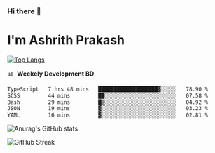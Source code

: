 ### Hi there 👋
# I'm Ashrith Prakash

[![Top Langs](https://github-readme-stats.vercel.app/api/top-langs/?username=xxcheckmatexx&count_private=true&include_all_commits=true&show_icons=true&line_height=20&title_color=FFFFFF&icon_color=FFFFFF&text_color=FFFFFF&bg_color=0D1117&langs_count=8)](https://github.com/anuraghazra/github-readme-stats)

📊 &nbsp;**Weekely Development BD**

<!--START_SECTION:waka-->

```txt
TypeScript   7 hrs 48 mins   ███████████████████▓░░░░░   78.90 %
SCSS         44 mins         ██░░░░░░░░░░░░░░░░░░░░░░░   07.58 %
Bash         29 mins         █▒░░░░░░░░░░░░░░░░░░░░░░░   04.92 %
JSON         19 mins         ▓░░░░░░░░░░░░░░░░░░░░░░░░   03.23 %
YAML         16 mins         ▓░░░░░░░░░░░░░░░░░░░░░░░░   02.81 %
```

<!--END_SECTION:waka-->

![Anurag's GitHub stats](https://github-readme-stats.vercel.app/api?username=xxcheckmatexx&count_private=true&show_icons=true&theme=merko)  

![GitHub Streak](http://github-readme-streak-stats.herokuapp.com?user=xxcheckmatexx&theme=merko&hide_border=true&date_format=M%20j%5B%2C%20Y%5D&fire=DD0E0B)
<br/>

